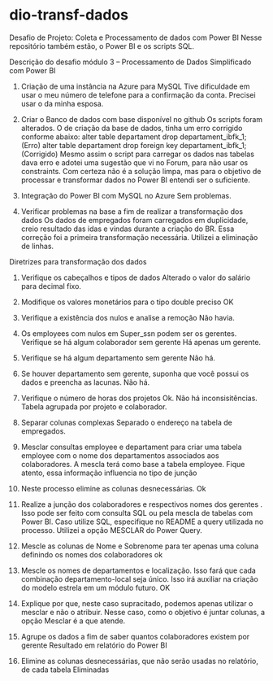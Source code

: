 # dio-transf-dados
Desafio de Projeto: Coleta e Processamento de dados com Power BI
Nesse repositório também estão, o Power BI e os scripts SQL.

Descrição do desafio módulo 3 – Processamento de Dados Simplificado com Power BI
1.	Criação de uma instância na Azure para MySQL
Tive dificuldade em usar o meu número de telefone para a confirmação da conta. Precisei usar o da minha esposa.

2.	Criar o Banco de dados com base disponível no github
Os scripts foram alterados.
O de criação da base de dados, tinha um erro corrigido conforme abaixo:
alter table departament drop departament_ibfk_1; (Erro)
alter table departament drop foreign key departament_ibfk_1; (Corrigido)
Mesmo assim o script para carregar os dados nas tabelas dava erro e adotei uma sugestão que vi no Forum, para não usar os constraints. Com certeza não é a solução limpa, mas para o objetivo de processar e transformar dados no Power BI entendi ser o suficiente. 

3.	Integração do Power BI com MySQL no Azure
Sem problemas. 

4.	Verificar problemas na base a fim de realizar a transformação dos dados
Os dados de empregados foram carregados em duplicidade, creio resultado das idas e vindas durante a criação do BR. Essa correção foi a primeira transformação necessária. Utilizei a eliminação de linhas.

Diretrizes para transformação dos dados
1.	Verifique os cabeçalhos e tipos de dados
Alterado o valor do salário para decimal fixo.

2.	Modifique os valores monetários para o tipo double preciso
OK

3.	Verifique a existência dos nulos e analise a remoção
Não havia.

4.	Os employees com nulos em Super_ssn podem ser os gerentes. Verifique se há algum colaborador sem gerente
Há apenas um gerente.

5.	Verifique se há algum departamento sem gerente
Não há.

6.	Se houver departamento sem gerente, suponha que você possui os dados e preencha as lacunas.
Não há.

7.	Verifique o número de horas dos projetos
Ok. Não há inconsisitências. Tabela agrupada por projeto e colaborador.

8.	Separar colunas complexas
Separado o endereço na tabela de empregados.

9.	Mesclar consultas employee e departament para criar uma tabela employee com o nome dos departamentos associados aos colaboradores. A mescla terá como base a tabela employee. Fique atento, essa informação influencia no tipo de junção

10.	Neste processo elimine as colunas desnecessárias. 
Ok

11.	Realize a junção dos colaboradores e respectivos nomes dos gerentes . Isso pode ser feito com consulta SQL ou pela mescla de tabelas com Power BI. Caso utilize SQL, especifique no README a query utilizada no processo.
Utilizei a opção MESCLAR do Power Query.

12.	Mescle as colunas de Nome e Sobrenome para ter apenas uma coluna definindo os nomes dos colaboradores
ok


13.	Mescle os nomes de departamentos e localização. Isso fará que cada combinação departamento-local seja único. Isso irá auxiliar na criação do modelo estrela em um módulo futuro.
OK

14.	Explique por que, neste caso supracitado, podemos apenas utilizar o mesclar e não o atribuir. 
Nesse caso, como o objetivo é juntar colunas, a opção Mesclar é a que atende. 

15.	Agrupe os dados a fim de saber quantos colaboradores existem por gerente
Resultado em relatório do Power BI

16.	Elimine as colunas desnecessárias, que não serão usadas no relatório, de cada tabela
Eliminadas

